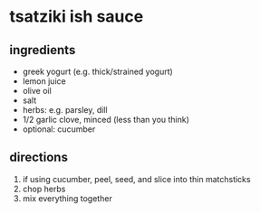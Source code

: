 # tsatziki ish sauce

## ingredients
- greek yogurt (e.g. thick/strained yogurt)
- lemon juice
- olive oil
- salt
- herbs: e.g. parsley, dill
- 1/2 garlic clove, minced (less than you think)
- optional: cucumber

## directions
1. if using cucumber, peel, seed, and slice into thin matchsticks
1. chop herbs
1. mix everything together

